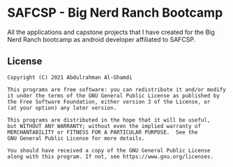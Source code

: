 # SAFCSP - Big Nerd Ranch Bootcamp

All the applications and capstone projects that I have created for the Big Nerd Ranch bootcamp as android developer affiliated to SAFCSP.

## License

```
Copyright (C) 2021 Abdulrahman Al-Ghamdi

This programs are free software: you can redistribute it and/or modify
it under the terms of the GNU General Public License as published by
the Free Software Foundation, either version 3 of the License, or
(at your option) any later version.

This programs are distributed in the hope that it will be useful,
but WITHOUT ANY WARRANTY; without even the implied warranty of
MERCHANTABILITY or FITNESS FOR A PARTICULAR PURPOSE.  See the
GNU General Public License for more details.

You should have received a copy of the GNU General Public License
along with this program. If not, see https://www.gnu.org/licenses.
```